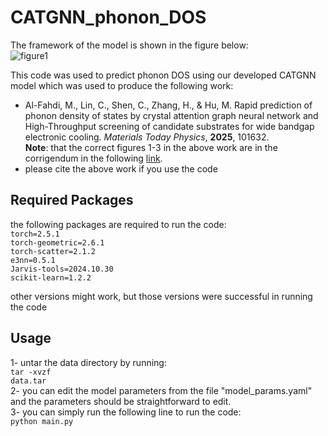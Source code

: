 # CATGNN_phonon_DOS
The framework of the model is shown in the figure below:</br>
![figure1](https://github.com/user-attachments/assets/169ce72d-256a-4428-9ae6-3a871d8a8ed2)


This code was used to predict phonon DOS using our developed CATGNN model which was used to produce the following work:</br>
- Al-Fahdi, M., Lin, C., Shen, C., Zhang, H., & Hu, M. Rapid prediction of phonon density
of states by crystal attention graph neural network and High-Throughput screening of candidate
substrates for wide bandgap electronic cooling. *Materials Today Physics*, **2025**, 101632. </br>
**Note**: that the correct figures 1-3 in the above work are in the corrigendum in the following [link](https://www.sciencedirect.com/science/article/pii/S2542529325000094?via%3Dihub).
- please cite the above work if you use the code

## Required Packages
the following packages are required to run the code:</br>
<code>torch=2.5.1</code></br>
<code>torch-geometric=2.6.1</code></br>
<code>torch-scatter=2.1.2</code></br>
<code>e3nn=0.5.1</code></br>
<code>Jarvis-tools=2024.10.30</code></br>
<code>scikit-learn=1.2.2</code></br>

other versions might work, but those versions were successful in running the code

## Usage
1- untar the data directory by running:</br>
<code>tar -xvzf data.tar</code></br>
2- you can edit the model parameters from the file "model_params.yaml" and the parameters should be straightforward to edit.</br>
3- you can simply run the following line to run the code:</br>
<code>python main.py</code>

